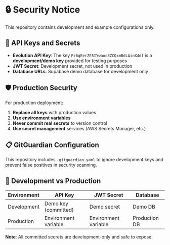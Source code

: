 # 🔒 Security Notice

This repository contains development and example configurations only.

## 🔑 API Keys and Secrets

- **Evolution API Key**: The key `Pz6qEerZE5IYwaoc8ZCQxmBdLAinX4dl` is a **development/demo key** provided for testing purposes
- **JWT Secret**: Development secret, not used in production
- **Database URLs**: Supabase demo database for development only

## 🛡️ Production Security

For production deployment:

1. **Replace all keys** with production values
2. **Use environment variables** 
3. **Never commit real secrets** to version control
4. **Use secret management** services (AWS Secrets Manager, etc.)

## 📋 GitGuardian Configuration

This repository includes `.gitguardian.yaml` to ignore development keys and prevent false positives in security scanning.

## 🔄 Development vs Production

| Environment | API Key | JWT Secret | Database |
|-------------|---------|------------|----------|
| Development | Demo key (committed) | Demo secret | Demo DB |
| Production | Environment variable | Environment variable | Production DB |

**Note**: All committed secrets are development-only and safe to expose.